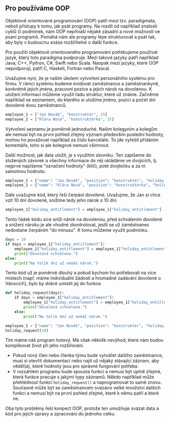 ## Pro používáme OOP

Objektově orientované programování (OOP) patří mezi tzv. paradigmata, neboli přístupy k tomu, jak psát programy. Na rozdíl od například znalosti cyklů či podmínek, nám OOP nepřináší nějaké zásadní a nové možnosti ve psaní programů. Pomáhá nám ale programy lépe strukturovat a psát tak, aby byly v budoucnu snáze rozšiřitelné o další funkce.

Pro použití objektově orientovaného programování potřebujeme používat jazyk, který toto paradigma podporuje. Mezi takové jazyky patří například Java, C++, Python, C#, Swift nebo Scala. Naopak mezi jazyky, které OOP nepodporují, patří C, Haskell, Fortran nebo Pascal.

Uvažujme nyní, že je naším úkolem vytvoření personálního systému pro firmu. V rámci systému budeme evidovat zaměstnance a zaměstnankyně, konkrétně jejich jména, pracovní pozice a jejich nárok na dovolenou. K uložení informací můžeme využít řadu struktur, které už známe. Začněme například se seznamem, do kterého si uložíme jméno, pozici a počet dní dovolené dvou zaměstnanců.

```py
employee_1 = ["Jan Novák", "konstruktér", 25]
employee_2 = ["Klára Nová", "konstruktérka", 25]
```

Vytvoření seznamu je poměrně jednoduché. Naším kolegyním a kolegům ale nemusí být na první pohled zřejmý význam především poslední hodnoty, mohou ho považovat například za číslo kanceláře. To jde vyřešit přidáním komentáře, toho si ale kolegové nemusí všimnout.

Další možnost, jak data uložit, je s využitím slovníku. Ten zapíšeme do složených závorek a všechny informace do něj ukládáme ve dvojicích, tj. nejprve napíšeme "označení hodnoty" (klíč), poté dvojtečku a za ní samotnou hodnotu.

```py
employee_1 = {"name": "Jan Novák", "position": "konstruktér", "holiday_entitlement": 25}
employee_1 = {"name": "Klára Nová", "position": "konstruktérka", "holiday_entitlement": 25}
```

Dále uvažujme kód, který řeší čerpání dovolené. Uvažujme, že Jan si chce vzít 10 dní dovolené, snížíme tedy jeho nárok o 10 dní.

```py
employee_1["holiday_entitlement"] = employee_1["holiday_entitlement"] - 10
```

Tento řádek kódu sice sníží nárok na dovolenou, před schválením dovolené a snížení nároku je ale vhodné zkontrolovat, jestli se už zaměstnanec nedostane čerpáním "do mínusu". K tomu můžeme využít podmínku.

```py
days = 10
if days > employee_1["holiday_entitlement"]:
    employee_1["holiday_entitlement"] = employee_1["holiday_entitlement"] - days
    print("Dovolená schválena.")
else:
    print("Na tolik dní už nemáš nárok.")
```

Tento kód už je poměrně dlouhý a pokud bychom ho potřebovali na více místech (např. máme individuální žádosti a hromadné zadávání dovolené o Vánocích), bylo by dobré umístit jej do funkce.

```py
def holiday_request(days):
    if days > employee_1["holiday_entitlement"]:
        employee_1["holiday_entitlement"] = employee_1["holiday_entitlement"] - days
        print("Dovolená schválena.")
    else:
        print("Na tolik dní už nemáš nárok.")

employee_1 = {"name": "Jan Novák", "position": "konstruktér", "holiday_entitlement": 25}
holiday_request(10)
```

Tím máme náš program hotový. Má však několik nevýhod, které nám budou komplikovat život při jeho rozšiřování.

* Pokud nový člen nebo členka týmu bude vytvářet dalšího zaměstnance, musí si otevřít dokumentaci nebo najít už nějaký stávající záznam, aby věděl(a), které hodnoty jsou pro správné fungování potřeba.
* V rozsáhlém programu bude spousta funkcí a nemusí být úplně zřejmé, která funkce pracuje s jakými typy záznamů. Někdo například může přehlédnout funkci `holiday_request()` a naprogramovat to samé znovu. Současně může být se zaměstnancem svázáno velké množství dalších funkcí a nemusí být na první pohled zřejmé, které k němu patří a které ne.

Oba tyto problémy řeší konpect OOP, protože ten umožńuje svázat data a kód pro jejich úpravy a zpracování do jednoho celku.
